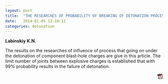 ```yaml
---
layout: post
title:  "THE RESEARCHES OF PROBABILITY OF BREAKING OF DETONATION PROCESS IN BLAST-HOLE CHARGES"
date:   2014-01-05 13:10:12
categories: detonation
---
```


<strong>Labinskiy K.N.</strong>

The results on the researches of influence of process that going on under the 
detonation of component blast-hole charges are give in this article. The limit number 
of joints between explosive charges is established that with 99% probability results in 
the failure of detonation.
<p align="right">
<a href="http://www.blastcraft.net/files/articles/deton8.pdf" target="_blank"><img src="/img/pdf.gif"></a>
</p>
